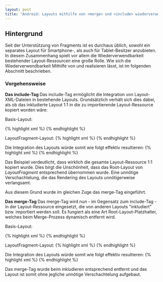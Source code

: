 ```yaml
---
layout: post
title: "Android: Layouts mithilfe von <merge> und <include> wiederverwenden"
---
```




## Hintergrund

Seit der Unterstützung von Fragments ist es durchaus üblich, sowohl ein separates Layout für Smartphone-, als auch für Tablet-Besitzer anzubieten.
In diesem Zusammenhang spielt vor allem die Wiederverwendbarkeit bestehender Layout-Ressourcen eine große Rolle.
Wie sich die Wiederverwendbarkeit Mithilfe von <merge> und <include> realisieren lässt, ist im folgenden Abschnitt beschrieben. 

### Vorgehensweise

<strong> Das include-Tag </strong>
Das include-Tag ermöglicht die Integration von Layout-XML-Dateien in bestehende Layouts. Grundsätzlich verhält sich dies dabei, als ob das inkludierte Layout 1:1 in die zu importierende Layout-Ressource kopiert worden wäre:

Basis-Layout:

{% highlight xml %}
<FrameLayout>
   <include layout="@layout/layoutFragment"/>
</FrameLayout>
{% endhighlight %}

LayoutFragment-Layout:
{% highlight xml %}
<FrameLayout>
   <TextView android:id="@+id/txtView" android:layout_width="wrap_content" android:layout_height="wrap_content"/>
</FrameLayout>
{% endhighlight %}

Die Integration des Layouts würde somit wie folgt effektiv resultieren:
{% highlight xml %}
<FrameLayout>
   <FrameLayout>
      <TextView android:id="@+id/txtView" android:layout_width="wrap_content" android:layout_height="wrap_content"/>
   </FrameLayout>
</FrameLayout>
{% endhighlight %}

Das Beispiel verdeutlicht, dass wirklich die gesamte Layout-Ressource 1:1 kopiert wurde. Dies birgt die Unschönheit, dass das Root-Layout von <em>LayoutFragment</em> entsprechend übernommen wurde.
Eine unnötige Verschachtelung, die das Rendering des Layouts unnötigerweise verlangsamt.

Aus diesem Grund wurde im gleichen Zuge das merge-Tag eingeführt.

<strong> Das merge-Tag </strong>
Das merge-Tag wird nun - im Gegensatz zum include-Tag - in der Layout-Ressource eingesetzt, die von anderen Layouts "inkludiert" bzw. importiert werden soll.
Es fungiert als eine Art Root-Layout-Platzhalter, welches beim Merge-Prozess dynamisch entfernt wird.

Basis-Layout:

{% highlight xml %}
<FrameLayout>
   <include layout="@layout/layoutFragment"/>
</FrameLayout>
{% endhighlight %}

LayoutFragment-Layout:
{% highlight xml %}
<merge>
   <TextView android:id="@+id/txtView" android:layout_width="wrap_content" android:layout_height="wrap_content"/>
</merge>
{% endhighlight %}

Die Integration des Layouts würde somit wie folgt effektiv resultieren:
{% highlight xml %}
<FrameLayout>
  <TextView android:id="@+id/txtView" android:layout_width="wrap_content" android:layout_height="wrap_content"/>
</FrameLayout>
{% endhighlight %}

Das merge-Tag wurde beim inkludieren entsprechend entfernt und das Layout ist somit ohne jegliche unnötige Verschachtelung aufgebaut.